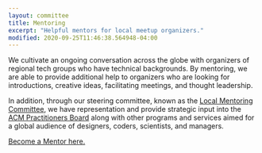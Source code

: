 ```yaml
---
layout: committee
title: Mentoring
excerpt: "Helpful mentors for local meetup organizers."
modified: 2020-09-25T11:46:38.564948-04:00
---
```


We cultivate an ongoing conversation across the globe with organizers of regional tech groups who have technical backgrounds. By mentoring, we are able to provide additional help to organizers who are looking for introductions, creative ideas, facilitating meetings, and thought leadership.

In addition, through our steering committee, known as the [Local Mentoring Committee](https://learning.acm.org/local-mentoring-committee), we have representation and provide strategic input into the [ACM Practitioners Board](https://www.acm.org/about-acm/boards-and-committees) along with other programs and services aimed for a global audience of designers, coders, scientists, and managers.

[Become a Mentor here.](https://eepurl.com/3xhIX)
